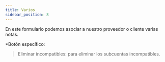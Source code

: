 ```yaml
---
title: Varios
sidebar_position: 8
---
```


En este formulario podemos asociar a nuestro proveedor o cliente varias notas.  

*Botón específico:  
> Eliminar incompatibles: para eliminar los subcuentas incompatibles.